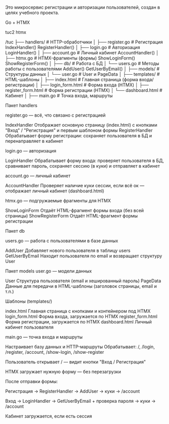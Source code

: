 
Это микросервис регистрации и авторизации пользователей,
создан в целях учебного проекта.

Go + HTMX

tuc2 htmx

/tuc
├── handlers/             # HTTP-обработчики
│   ├── register.go       # Регистрация IndexHandler() RegisterHandler()
│   ├── login.go          # Авторизация LoginHandler()
│   ├── account.go        # Личный кабинет AccountHandler()
│   ├── htmx.go           # HTMX-фрагменты (формы) ShowLoginForm() ShowRegisterForm()
│
├── db/                  # Работа с БД
│   └── users.go         # Методы работы с пользователями AddUser() GetUserByEmail()
│
├── models/              # Структуры данных
│   └── user.go          # User и PageData
│
├── templates/           # HTML-шаблоны
│   ├── index.html       # Главная страница (форма входа/регистрации)
│   ├── login_form.html  # Форма входа (HTMX)
│   ├── register_form.html # Форма регистрации (HTMX)
│   └── dashboard.html   # Кабинет
│
├── main.go              # Точка входа, маршруты

Пакет handlers

register.go — всё, что связано с регистрацией

IndexHandler	Отображает основную страницу (index.html) с кнопками "Вход" / "Регистрация" и первым шаблоном формы
RegisterHandler	Обрабатывает форму регистрации: сохраняет пользователя в БД и перенаправляет в кабинет

login.go — авторизация

LoginHandler	Обрабатывает форму входа: проверяет пользователя в БД, сравнивает пароль, сохраняет сессию (в куки) и отправляет в кабинет

account.go — личный кабинет

AccountHandler	Проверяет наличие куки сессии, если всё ок — отображает личный кабинет (dashboard.html)

htmx.go — подгружаемые фрагменты для HTMX

ShowLoginForm	Отдаёт HTML-фрагмент формы входа (без всей страницы)
ShowRegisterForm	Отдаёт HTML-фрагмент формы регистрации

Пакет db

users.go — работа с пользователями в базе данных

AddUser	Добавляет нового пользователя в таблицу users
GetUserByEmail	Находит пользователя по email и возвращает структуру User

Пакет models
user.go — модели данных

User	Структура пользователя (email и хешированный пароль)
PageData	Данные для передачи в HTML-шаблоны (заголовок страницы, email и т.п.)

Шаблоны (templates/)

index.html	Главная страница с кнопками и контейнером под HTMX
login_form.html	Форма входа, загружается по HTMX
register_form.html	Форма регистрации, загружается по HTMX
dashboard.html	Личный кабинет пользователя

main.go — точка входа и маршруты

Настраивает базу данных и HTTP-маршруты
Обрабатывает: /, /login, /register, /account, /show-login, /show-register

Пользователь открывает / — видит кнопки "Вход / Регистрация"

HTMX загружает нужную форму — без перезагрузки

После отправки формы:

Регистрация → RegisterHandler → AddUser → куки → /account

Вход → LoginHandler → GetUserByEmail + проверка пароля → куки → /account

Кабинет загружается, если есть сессия